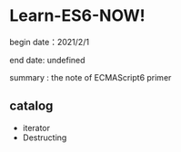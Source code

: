 # Learn-ES6-NOW!

begin date：2021/2/1

end date: undefined

summary : the note of ECMAScript6 primer

## catalog

* iterator
* Destructing

